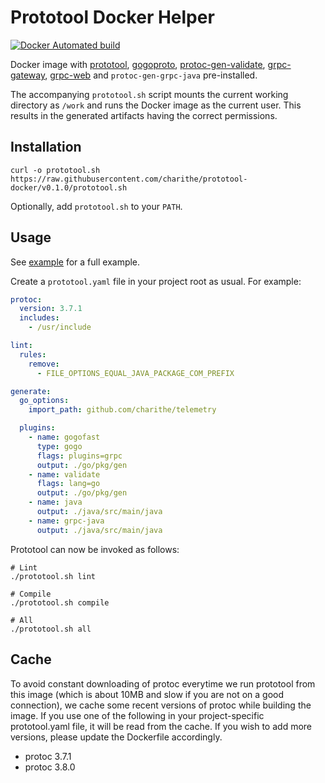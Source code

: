 Prototool Docker Helper
=======================

[![Docker Automated build](https://img.shields.io/docker/automated/jrottenberg/ffmpeg.svg?style=flat-square)](https://hub.docker.com/r/charithe/prototool-docker/)


Docker image with [prototool](https://github.com/uber/prototool), [gogoproto](https://github.com/gogo/protobuf),
[protoc-gen-validate](https://github.com/envoyproxy/protoc-gen-validate), [grpc-gateway](https://github.com/grpc-ecosystem/grpc-gateway), [grpc-web](https://github.com/grpc/grpc-web) and `protoc-gen-grpc-java` pre-installed.

The accompanying `prototool.sh` script mounts the current working directory as `/work` and runs the Docker image
as the current user. This results in the generated artifacts having the correct permissions.


Installation
------------

```shell
curl -o prototool.sh https://raw.githubusercontent.com/charithe/prototool-docker/v0.1.0/prototool.sh
```

Optionally, add `prototool.sh` to your `PATH`.

Usage
-----

See [example](example) for a full example.


Create a `prototool.yaml` file in your project root as usual. For example:

```yaml
protoc:
  version: 3.7.1
  includes:
    - /usr/include

lint:
  rules:
    remove:
      - FILE_OPTIONS_EQUAL_JAVA_PACKAGE_COM_PREFIX

generate:
  go_options:
    import_path: github.com/charithe/telemetry

  plugins:
    - name: gogofast
      type: gogo
      flags: plugins=grpc
      output: ./go/pkg/gen
    - name: validate
      flags: lang=go
      output: ./go/pkg/gen
    - name: java
      output: ./java/src/main/java
    - name: grpc-java
      output: ./java/src/main/java


```

Prototool can now be invoked as follows:

```shell
# Lint
./prototool.sh lint

# Compile
./prototool.sh compile

# All
./prototool.sh all
```

Cache
-----

To avoid constant downloading of protoc everytime we run prototool from this image
(which is about 10MB and slow if you are not on a good connection), we cache
some recent versions of protoc while building the image. If you use one of the
following in your project-specific prototool.yaml file, it will be read from the cache.
If you wish to add more versions, please update the Dockerfile accordingly.

* protoc 3.7.1
* protoc 3.8.0

